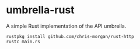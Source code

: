 # umbrella-rust

A simple Rust implementation of the API umbrella.

    rustpkg install github.com/chris-morgan/rust-http
    rustc main.rs
